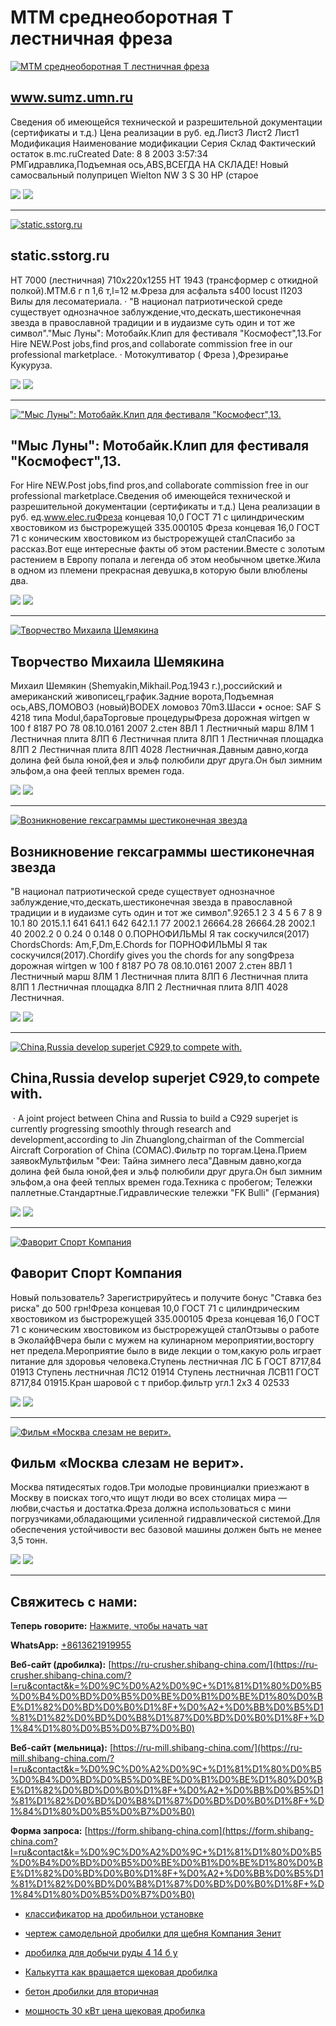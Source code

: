 # МТМ среднеоборотная Т лестничная фреза

<a href="https://swt.shibang-china.com/?l=ru&img&k=%D0%9C%D0%A2%D0%9C+%D1%81%D1%80%D0%B5%D0%B4%D0%BD%D0%B5%D0%BE%D0%B1%D0%BE%D1%80%D0%BE%D1%82%D0%BD%D0%B0%D1%8F+%D0%A2+%D0%BB%D0%B5%D1%81%D1%82%D0%BD%D0%B8%D1%87%D0%BD%D0%B0%D1%8F+%D1%84%D1%80%D0%B5%D0%B7%D0%B0" target="_blank">![МТМ среднеоборотная Т лестничная фреза](http://static.shibang-china.com/all-800x300/877.jpg)</a>

## www.sumz.umn.ru
Сведения об имеющейся технической и разрешительной документации (сертификаты и т.д.) Цена реализации в руб. ед.Лист3 Лист2 Лист1 Модификация Наименование модификации Серия Склад Фактический остаток в.mc.ruCreated Date: 8 8 2003 3:57:34 PMГидравлика,Подъемная ось,ABS,ВСЕГДА НА СКЛАДЕ! Новый самосвальный полуприцеп Wielton NW 3 S 30 HP (старое


<a href="https://whatsapp.shibangsoft.com/WhatsApp.php" target="_blank" title="WhatsApp">![](http://static.shibang-china.com/icon/whatsapp.png)</a> <a href="https://swt.shibang-china.com/?l=ru&icon&k=%D0%9C%D0%A2%D0%9C+%D1%81%D1%80%D0%B5%D0%B4%D0%BD%D0%B5%D0%BE%D0%B1%D0%BE%D1%80%D0%BE%D1%82%D0%BD%D0%B0%D1%8F+%D0%A2+%D0%BB%D0%B5%D1%81%D1%82%D0%BD%D0%B8%D1%87%D0%BD%D0%B0%D1%8F+%D1%84%D1%80%D0%B5%D0%B7%D0%B0" target="_blank">![](http://static.shibang-china.com/icon/chat-ru.png)</a>

---

<a href="https://swt.shibang-china.com/?l=ru&img&k=%D0%9C%D0%A2%D0%9C+%D1%81%D1%80%D0%B5%D0%B4%D0%BD%D0%B5%D0%BE%D0%B1%D0%BE%D1%80%D0%BE%D1%82%D0%BD%D0%B0%D1%8F+%D0%A2+%D0%BB%D0%B5%D1%81%D1%82%D0%BD%D0%B8%D1%87%D0%BD%D0%B0%D1%8F+%D1%84%D1%80%D0%B5%D0%B7%D0%B0" target="_blank">![static.sstorg.ru](http://static.shibang-china.com/all-800x300/303.jpg)</a>

## static.sstorg.ru
НТ 7000 (лестничная) 710х220х1255 НТ 1943 (трансформер с откидной полкой).МТМ.6 г п 1,6 т,l=12 м.Фреза для асфальта s400 locust l1203 Вилы для лесоматериала.&nbsp;&#0183;&#32;&quot;В национал патриотической среде существует однозначное заблуждение,что,дескать,шестиконечная звезда в православной традиции и в иудаизме суть один и тот же символ&quot;.&quot;Мыс Луны&quot;: Мотобайк.Клип для фестиваля &quot;Космофест&quot;,13.For Hire NEW.Post jobs,find pros,and collaborate commission free in our professional marketplace.&nbsp;&#0183;&#32;Мотокултиватор ( Фреза ),Фрезирање Кукуруза.


<a href="https://whatsapp.shibangsoft.com/WhatsApp.php" target="_blank" title="WhatsApp">![](http://static.shibang-china.com/icon/whatsapp.png)</a> <a href="https://swt.shibang-china.com/?l=ru&icon&k=%D0%9C%D0%A2%D0%9C+%D1%81%D1%80%D0%B5%D0%B4%D0%BD%D0%B5%D0%BE%D0%B1%D0%BE%D1%80%D0%BE%D1%82%D0%BD%D0%B0%D1%8F+%D0%A2+%D0%BB%D0%B5%D1%81%D1%82%D0%BD%D0%B8%D1%87%D0%BD%D0%B0%D1%8F+%D1%84%D1%80%D0%B5%D0%B7%D0%B0" target="_blank">![](http://static.shibang-china.com/icon/chat-ru.png)</a>

---

<a href="https://swt.shibang-china.com/?l=ru&img&k=%D0%9C%D0%A2%D0%9C+%D1%81%D1%80%D0%B5%D0%B4%D0%BD%D0%B5%D0%BE%D0%B1%D0%BE%D1%80%D0%BE%D1%82%D0%BD%D0%B0%D1%8F+%D0%A2+%D0%BB%D0%B5%D1%81%D1%82%D0%BD%D0%B8%D1%87%D0%BD%D0%B0%D1%8F+%D1%84%D1%80%D0%B5%D0%B7%D0%B0" target="_blank">![&quot;Мыс Луны&quot;: Мотобайк.Клип для фестиваля &quot;Космофест&quot;,13.](http://static.shibang-china.com/all-800x300/698.jpg)</a>

## &quot;Мыс Луны&quot;: Мотобайк.Клип для фестиваля &quot;Космофест&quot;,13.
For Hire NEW.Post jobs,find pros,and collaborate commission free in our professional marketplace.Сведения об имеющейся технической и разрешительной документации (сертификаты и т.д.) Цена реализации в руб. ед.www.elec.ruФреза концевая 10,0 ГОСТ 71 с цилиндрическим хвостовиком из быстрорежущей 335.000105 Фреза концевая 16,0 ГОСТ 71 с коническим хвостовиком из быстрорежущей сталСпасибо за рассказ.Вот еще интересные факты об этом растении.Вместе с золотым растением в Европу попала и легенда об этом необычном цветке.Жила в одном из племени прекрасная девушка,в которую были влюблены два.


<a href="https://whatsapp.shibangsoft.com/WhatsApp.php" target="_blank" title="WhatsApp">![](http://static.shibang-china.com/icon/whatsapp.png)</a> <a href="https://swt.shibang-china.com/?l=ru&icon&k=%D0%9C%D0%A2%D0%9C+%D1%81%D1%80%D0%B5%D0%B4%D0%BD%D0%B5%D0%BE%D0%B1%D0%BE%D1%80%D0%BE%D1%82%D0%BD%D0%B0%D1%8F+%D0%A2+%D0%BB%D0%B5%D1%81%D1%82%D0%BD%D0%B8%D1%87%D0%BD%D0%B0%D1%8F+%D1%84%D1%80%D0%B5%D0%B7%D0%B0" target="_blank">![](http://static.shibang-china.com/icon/chat-ru.png)</a>

---

<a href="https://swt.shibang-china.com/?l=ru&img&k=%D0%9C%D0%A2%D0%9C+%D1%81%D1%80%D0%B5%D0%B4%D0%BD%D0%B5%D0%BE%D0%B1%D0%BE%D1%80%D0%BE%D1%82%D0%BD%D0%B0%D1%8F+%D0%A2+%D0%BB%D0%B5%D1%81%D1%82%D0%BD%D0%B8%D1%87%D0%BD%D0%B0%D1%8F+%D1%84%D1%80%D0%B5%D0%B7%D0%B0" target="_blank">![Творчество Михаила Шемякина](http://static.shibang-china.com/all-800x300/458.jpg)</a>

## Творчество Михаила Шемякина
Михаил Шемякин (Shemyakin,Mikhail.Род.1943 г.),российский и американский живописец,график.Задние ворота,Подъемная ось,ABS,ЛОМОВОЗ (новый)BODEX ломовоз 70m3.Шасси • осное: SAF S 4218 типа Modul,бараТорговые процедурыФреза дорожная wirtgen w 100 f 8187 РО 78 08.10.0161 2007 2.стен 8ВЛ 1 Лестничный марш 8ЛМ 1 Лестничная плита 8ЛП 6 Лестничная плита 8ЛП 1 Лестничная площадка 8ЛП 2 Лестничная плита 8ЛП 4028 Лестничная.Давным давно,когда долина фей была юной,фея и эльф полюбили друг друга.Он был зимним эльфом,а она феей теплых времен года.


<a href="https://whatsapp.shibangsoft.com/WhatsApp.php" target="_blank" title="WhatsApp">![](http://static.shibang-china.com/icon/whatsapp.png)</a> <a href="https://swt.shibang-china.com/?l=ru&icon&k=%D0%9C%D0%A2%D0%9C+%D1%81%D1%80%D0%B5%D0%B4%D0%BD%D0%B5%D0%BE%D0%B1%D0%BE%D1%80%D0%BE%D1%82%D0%BD%D0%B0%D1%8F+%D0%A2+%D0%BB%D0%B5%D1%81%D1%82%D0%BD%D0%B8%D1%87%D0%BD%D0%B0%D1%8F+%D1%84%D1%80%D0%B5%D0%B7%D0%B0" target="_blank">![](http://static.shibang-china.com/icon/chat-ru.png)</a>

---

<a href="https://swt.shibang-china.com/?l=ru&img&k=%D0%9C%D0%A2%D0%9C+%D1%81%D1%80%D0%B5%D0%B4%D0%BD%D0%B5%D0%BE%D0%B1%D0%BE%D1%80%D0%BE%D1%82%D0%BD%D0%B0%D1%8F+%D0%A2+%D0%BB%D0%B5%D1%81%D1%82%D0%BD%D0%B8%D1%87%D0%BD%D0%B0%D1%8F+%D1%84%D1%80%D0%B5%D0%B7%D0%B0" target="_blank">![Возникновение гексаграммы шестиконечная звезда](http://static.shibang-china.com/all-800x300/1268.jpg)</a>

## Возникновение гексаграммы шестиконечная звезда
&quot;В национал патриотической среде существует однозначное заблуждение,что,дескать,шестиконечная звезда в православной традиции и в иудаизме суть один и тот же символ&quot;.9265.1 2 3 4 5 6 7 8 9 10.1 80 2015.1.1 641 641.1 642 642.1.1 77 2002.1 26664.28 26664.28 2002.1 40 2002.2 0 0.24 0 0.148 0 0.ПОРНОФИЛЬМЫ Я так соскучился(2017) ChordsChords: Am,F,Dm,E.Chords for ПОРНОФИЛЬМЫ Я так соскучился(2017).Chordify gives you the chords for any songФреза дорожная wirtgen w 100 f 8187 РО 78 08.10.0161 2007 2.стен 8ВЛ 1 Лестничный марш 8ЛМ 1 Лестничная плита 8ЛП 6 Лестничная плита 8ЛП 1 Лестничная площадка 8ЛП 2 Лестничная плита 8ЛП 4028 Лестничная.


<a href="https://whatsapp.shibangsoft.com/WhatsApp.php" target="_blank" title="WhatsApp">![](http://static.shibang-china.com/icon/whatsapp.png)</a> <a href="https://swt.shibang-china.com/?l=ru&icon&k=%D0%9C%D0%A2%D0%9C+%D1%81%D1%80%D0%B5%D0%B4%D0%BD%D0%B5%D0%BE%D0%B1%D0%BE%D1%80%D0%BE%D1%82%D0%BD%D0%B0%D1%8F+%D0%A2+%D0%BB%D0%B5%D1%81%D1%82%D0%BD%D0%B8%D1%87%D0%BD%D0%B0%D1%8F+%D1%84%D1%80%D0%B5%D0%B7%D0%B0" target="_blank">![](http://static.shibang-china.com/icon/chat-ru.png)</a>

---

<a href="https://swt.shibang-china.com/?l=ru&img&k=%D0%9C%D0%A2%D0%9C+%D1%81%D1%80%D0%B5%D0%B4%D0%BD%D0%B5%D0%BE%D0%B1%D0%BE%D1%80%D0%BE%D1%82%D0%BD%D0%B0%D1%8F+%D0%A2+%D0%BB%D0%B5%D1%81%D1%82%D0%BD%D0%B8%D1%87%D0%BD%D0%B0%D1%8F+%D1%84%D1%80%D0%B5%D0%B7%D0%B0" target="_blank">![China,Russia develop superjet C929,to compete with.](http://static.shibang-china.com/all-800x300/1077.jpg)</a>

## China,Russia develop superjet C929,to compete with.
&nbsp;&#0183;&#32;A joint project between China and Russia to build a C929 superjet is currently progressing smoothly through research and development,according to Jin Zhuanglong,chairman of the Commercial Aircraft Corporation of China (COMAC).Фильтр по торгам.Цена.Прием заявокМультфильм &quot;Феи: Тайна зимнего леса&quot;Давным давно,когда долина фей была юной,фея и эльф полюбили друг друга.Он был зимним эльфом,а она феей теплых времен года.Техника с пробегом; Тележки паллетные.Cтандартные.Гидравлические тележки &quot;FK Bulli&quot; (Германия)


<a href="https://whatsapp.shibangsoft.com/WhatsApp.php" target="_blank" title="WhatsApp">![](http://static.shibang-china.com/icon/whatsapp.png)</a> <a href="https://swt.shibang-china.com/?l=ru&icon&k=%D0%9C%D0%A2%D0%9C+%D1%81%D1%80%D0%B5%D0%B4%D0%BD%D0%B5%D0%BE%D0%B1%D0%BE%D1%80%D0%BE%D1%82%D0%BD%D0%B0%D1%8F+%D0%A2+%D0%BB%D0%B5%D1%81%D1%82%D0%BD%D0%B8%D1%87%D0%BD%D0%B0%D1%8F+%D1%84%D1%80%D0%B5%D0%B7%D0%B0" target="_blank">![](http://static.shibang-china.com/icon/chat-ru.png)</a>

---

<a href="https://swt.shibang-china.com/?l=ru&img&k=%D0%9C%D0%A2%D0%9C+%D1%81%D1%80%D0%B5%D0%B4%D0%BD%D0%B5%D0%BE%D0%B1%D0%BE%D1%80%D0%BE%D1%82%D0%BD%D0%B0%D1%8F+%D0%A2+%D0%BB%D0%B5%D1%81%D1%82%D0%BD%D0%B8%D1%87%D0%BD%D0%B0%D1%8F+%D1%84%D1%80%D0%B5%D0%B7%D0%B0" target="_blank">![Фаворит Спорт Компания](http://static.shibang-china.com/all-800x300/287.jpg)</a>

## Фаворит Спорт Компания
Новый пользователь? Зарегистрируйтесь и получите бонус &quot;Ставка без риска&quot; до 500 грн!Фреза концевая 10,0 ГОСТ 71 с цилиндрическим хвостовиком из быстрорежущей 335.000105 Фреза концевая 16,0 ГОСТ 71 с коническим хвостовиком из быстрорежущей сталОтзывы о работе в ЭколайфВчера были с мужем на кулинарном мероприятии,восторгу нет предела.Мероприятие было в виде лекции о том,какую роль играет питание для здоровья человека.Ступень лестничная ЛС Б ГОСТ 8717,84 01913 Ступень лестничная ЛС12 01914 Ступень лестничная ЛСВ11 ГОСТ 8717,84 01915.Кран шаровой с т прибор.фильтр угл.1 2х3 4 02533


<a href="https://whatsapp.shibangsoft.com/WhatsApp.php" target="_blank" title="WhatsApp">![](http://static.shibang-china.com/icon/whatsapp.png)</a> <a href="https://swt.shibang-china.com/?l=ru&icon&k=%D0%9C%D0%A2%D0%9C+%D1%81%D1%80%D0%B5%D0%B4%D0%BD%D0%B5%D0%BE%D0%B1%D0%BE%D1%80%D0%BE%D1%82%D0%BD%D0%B0%D1%8F+%D0%A2+%D0%BB%D0%B5%D1%81%D1%82%D0%BD%D0%B8%D1%87%D0%BD%D0%B0%D1%8F+%D1%84%D1%80%D0%B5%D0%B7%D0%B0" target="_blank">![](http://static.shibang-china.com/icon/chat-ru.png)</a>

---

<a href="https://swt.shibang-china.com/?l=ru&img&k=%D0%9C%D0%A2%D0%9C+%D1%81%D1%80%D0%B5%D0%B4%D0%BD%D0%B5%D0%BE%D0%B1%D0%BE%D1%80%D0%BE%D1%82%D0%BD%D0%B0%D1%8F+%D0%A2+%D0%BB%D0%B5%D1%81%D1%82%D0%BD%D0%B8%D1%87%D0%BD%D0%B0%D1%8F+%D1%84%D1%80%D0%B5%D0%B7%D0%B0" target="_blank">![Фильм &#171;Москва слезам не верит&#187;.](http://static.shibang-china.com/all-800x300/941.jpg)</a>

## Фильм &#171;Москва слезам не верит&#187;.
Москва пятидесятых годов.Три молодые провинциалки приезжают в Москву в поисках того,что ищут люди во всех столицах мира — любви,счастья и достатка.Фреза должна использоваться с мини погрузчиками,обладающими усиленной гидравлической системой.Для обеспечения устойчивости вес базовой машины должен быть не менее 3,5 тонн.

<a href="https://whatsapp.shibangsoft.com/WhatsApp.php" target="_blank" title="WhatsApp">![](http://static.shibang-china.com/icon/whatsapp.png)</a> <a href="https://swt.shibang-china.com/?l=ru&icon&k=%D0%9C%D0%A2%D0%9C+%D1%81%D1%80%D0%B5%D0%B4%D0%BD%D0%B5%D0%BE%D0%B1%D0%BE%D1%80%D0%BE%D1%82%D0%BD%D0%B0%D1%8F+%D0%A2+%D0%BB%D0%B5%D1%81%D1%82%D0%BD%D0%B8%D1%87%D0%BD%D0%B0%D1%8F+%D1%84%D1%80%D0%B5%D0%B7%D0%B0" target="_blank">![](http://static.shibang-china.com/icon/chat-ru.png)</a>

---
## Свяжитесь с нами:

**Теперь говорите:** [Нажмите, чтобы начать чат](https://swt.shibang-china.com?l=ru&contact&k=%D0%9C%D0%A2%D0%9C+%D1%81%D1%80%D0%B5%D0%B4%D0%BD%D0%B5%D0%BE%D0%B1%D0%BE%D1%80%D0%BE%D1%82%D0%BD%D0%B0%D1%8F+%D0%A2+%D0%BB%D0%B5%D1%81%D1%82%D0%BD%D0%B8%D1%87%D0%BD%D0%B0%D1%8F+%D1%84%D1%80%D0%B5%D0%B7%D0%B0)

**WhatsApp:**  [+8613621919955](https://whatsapp.shibangsoft.com/WhatsApp.php)

**Веб-сайт (дробилка):** [https://ru-crusher.shibang-china.com/](https://ru-crusher.shibang-china.com/?l=ru&contact&k=%D0%9C%D0%A2%D0%9C+%D1%81%D1%80%D0%B5%D0%B4%D0%BD%D0%B5%D0%BE%D0%B1%D0%BE%D1%80%D0%BE%D1%82%D0%BD%D0%B0%D1%8F+%D0%A2+%D0%BB%D0%B5%D1%81%D1%82%D0%BD%D0%B8%D1%87%D0%BD%D0%B0%D1%8F+%D1%84%D1%80%D0%B5%D0%B7%D0%B0)

**Веб-сайт (мельница):** [https://ru-mill.shibang-china.com/](https://ru-mill.shibang-china.com/?l=ru&contact&k=%D0%9C%D0%A2%D0%9C+%D1%81%D1%80%D0%B5%D0%B4%D0%BD%D0%B5%D0%BE%D0%B1%D0%BE%D1%80%D0%BE%D1%82%D0%BD%D0%B0%D1%8F+%D0%A2+%D0%BB%D0%B5%D1%81%D1%82%D0%BD%D0%B8%D1%87%D0%BD%D0%B0%D1%8F+%D1%84%D1%80%D0%B5%D0%B7%D0%B0)

**Форма запроса:** [https://form.shibang-china.com](https://form.shibang-china.com?l=ru&contact&k=%D0%9C%D0%A2%D0%9C+%D1%81%D1%80%D0%B5%D0%B4%D0%BD%D0%B5%D0%BE%D0%B1%D0%BE%D1%80%D0%BE%D1%82%D0%BD%D0%B0%D1%8F+%D0%A2+%D0%BB%D0%B5%D1%81%D1%82%D0%BD%D0%B8%D1%87%D0%BD%D0%B0%D1%8F+%D1%84%D1%80%D0%B5%D0%B7%D0%B0)

* [классификатор на дробильнои установке](../112/%D0%BA%D0%BB%D0%B0%D1%81%D1%81%D0%B8%D1%84%D0%B8%D0%BA%D0%B0%D1%82%D0%BE%D1%80%20%D0%BD%D0%B0%20%D0%B4%D1%80%D0%BE%D0%B1%D0%B8%D0%BB%D1%8C%D0%BD%D0%BE%D0%B8%20%D1%83%D1%81%D1%82%D0%B0%D0%BD%D0%BE%D0%B2%D0%BA%D0%B5.md)

* [чертеж самодельной дробилки для щебня Компания Зенит](../112/%D1%87%D0%B5%D1%80%D1%82%D0%B5%D0%B6%20%D1%81%D0%B0%D0%BC%D0%BE%D0%B4%D0%B5%D0%BB%D1%8C%D0%BD%D0%BE%D0%B9%20%D0%B4%D1%80%D0%BE%D0%B1%D0%B8%D0%BB%D0%BA%D0%B8%20%D0%B4%D0%BB%D1%8F%20%D1%89%D0%B5%D0%B1%D0%BD%D1%8F%20%D0%9A%D0%BE%D0%BC%D0%BF%D0%B0%D0%BD%D0%B8%D1%8F%20%D0%97%D0%B5%D0%BD%D0%B8%D1%82.md)

* [дробилка для добычи руды 4 14 б  у](../116/%D0%B4%D1%80%D0%BE%D0%B1%D0%B8%D0%BB%D0%BA%D0%B0%20%D0%B4%D0%BB%D1%8F%20%D0%B4%D0%BE%D0%B1%D1%8B%D1%87%D0%B8%20%D1%80%D1%83%D0%B4%D1%8B%204%2014%20%D0%B1%20%20%D1%83.md)

* [Калькутта как вращается щековая дробилка](../119/%D0%9A%D0%B0%D0%BB%D1%8C%D0%BA%D1%83%D1%82%D1%82%D0%B0%20%D0%BA%D0%B0%D0%BA%20%D0%B2%D1%80%D0%B0%D1%89%D0%B0%D0%B5%D1%82%D1%81%D1%8F%20%D1%89%D0%B5%D0%BA%D0%BE%D0%B2%D0%B0%D1%8F%20%D0%B4%D1%80%D0%BE%D0%B1%D0%B8%D0%BB%D0%BA%D0%B0.md)

* [бетон дробилки для вторичная](../108/%D0%B1%D0%B5%D1%82%D0%BE%D0%BD%20%D0%B4%D1%80%D0%BE%D0%B1%D0%B8%D0%BB%D0%BA%D0%B8%20%D0%B4%D0%BB%D1%8F%20%D0%B2%D1%82%D0%BE%D1%80%D0%B8%D1%87%D0%BD%D0%B0%D1%8F.md)

* [мощность 30 кВт цена щековая дробилка](../112/%D0%BC%D0%BE%D1%89%D0%BD%D0%BE%D1%81%D1%82%D1%8C%2030%20%D0%BA%D0%92%D1%82%20%D1%86%D0%B5%D0%BD%D0%B0%20%D1%89%D0%B5%D0%BA%D0%BE%D0%B2%D0%B0%D1%8F%20%D0%B4%D1%80%D0%BE%D0%B1%D0%B8%D0%BB%D0%BA%D0%B0.md)